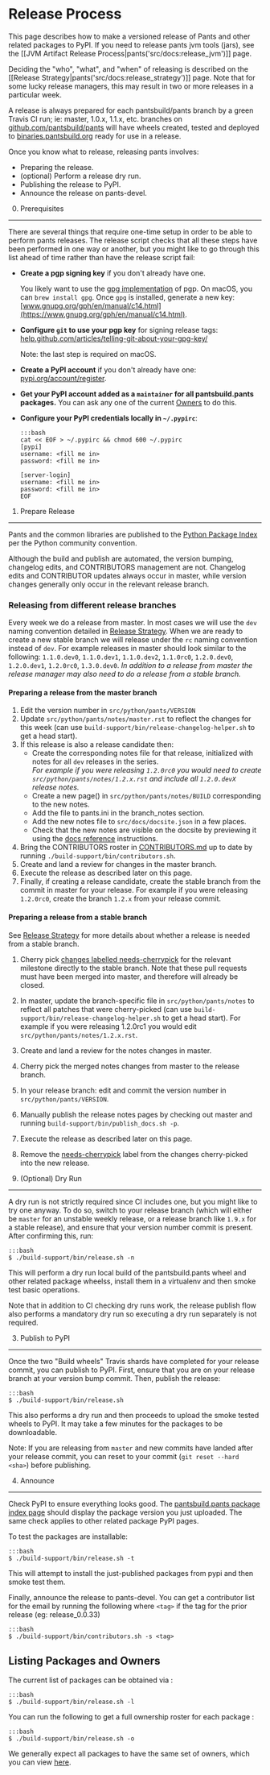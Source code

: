 Release Process
===============

This page describes how to make a versioned release of Pants and
other related packages to PyPI.  If you need to release pants jvm tools
(jars), see the
[[JVM Artifact Release Process|pants('src/docs:release_jvm')]]
page.

Deciding the "who", "what", and "when" of releasing is described on the
[[Release Strategy|pants('src/docs:release_strategy')]] page. Note that for some
lucky release managers, this may result in two or more releases in a particular week.

A release is always prepared for each pantsbuild/pants branch by a green Travis CI run; ie: master,
1.0.x, 1.1.x, etc. branches on [github.com/pantsbuild/pants](https://github.com/pantsbuild/pants) will have wheels created, tested
and deployed to [binaries.pantsbuild.org](https://binaries.pantsbuild.org) ready for use in a release.

Once you know what to release, releasing pants involves:

-   Preparing the release.
-   (optional) Perform a release dry run.
-   Publishing the release to PyPI.
-   Announce the release on pants-devel.

0. Prerequisites
----------------

There are several things that require one-time setup in order to be
able to perform pants releases.  The release script checks that all
these steps have been performed in one way or another, but you might
like to go through this list ahead of time rather than have the release
script fail:

  - **Create a pgp signing key** if you don't already have one.

    You likely want to use the [gpg implementation](https://www.gnupg.org) of pgp. On macOS, you can `brew install gpg`. Once `gpg` is installed, generate a new key: [www.gnupg.org/gph/en/manual/c14.html](https://www.gnupg.org/gph/en/manual/c14.html).
 
  - **Configure `git` to use your pgp key** for signing release tags: 
    [help.github.com/articles/telling-git-about-your-gpg-key/](https://help.github.com/articles/telling-git-about-your-gpg-key/)
    
    Note: the last step is required on macOS.

  - **Create a PyPI account** if you don't already have one: [pypi.org/account/register](https://pypi.org/account/register/).

  - **Get your PyPI account added as a `maintainer` for all pantsbuild.pants packages.** You can ask any one of the current [Owners](#owners) to do this.

  - **Configure your PyPI credentials locally in `~/.pypirc`**:

        :::bash
        cat << EOF > ~/.pypirc && chmod 600 ~/.pypirc
        [pypi]
        username: <fill me in>
        password: <fill me in>

        [server-login]
        username: <fill me in>
        password: <fill me in>
        EOF

1. Prepare Release
------------------

Pants and the common libraries are published to the [Python Package
Index](https://pypi.org/pypi) per the Python community
convention.

Although the build and publish are automated, the version bumping, changelog edits,
and CONTRIBUTORS management are not. Changelog edits and CONTRIBUTOR updates always
occur in master, while version changes generally only occur in the relevant release branch.

### Releasing from different release branches

Every week we do a release from master.  In most cases we will use the `dev` naming convention
detailed in [Release Strategy](http://www.pantsbuild.org/release_strategy.html). When we are
ready to create a new stable branch we will release under the `rc` naming convention instead of
`dev`.  For example releases in master should look similar to the following: `1.1.0.dev0`, `1.1.0.dev1`,
`1.1.0.dev2`, `1.1.0rc0`, `1.2.0.dev0`, `1.2.0.dev1`, `1.2.0rc0`, `1.3.0.dev0`. *In addition to a release
from master the release manager may also need to do a release from a stable branch.*

#### Preparing a release from the master branch

1. Edit the version number in `src/python/pants/VERSION`
2. Update `src/python/pants/notes/master.rst` to reflect the changes for this week (can use
   `build-support/bin/release-changelog-helper.sh` to get a head start).
3. If this release is also a release candidate then:
     * Create the corresponding notes file for that release, initialized with notes for all
       `dev` releases in the series. <br/>
       _For example if you were releasing `1.2.0rc0` you would need to
       create `src/python/pants/notes/1.2.x.rst` and include all `1.2.0.devX` release notes._
     * Create a new page() in `src/python/pants/notes/BUILD` corresponding to the new notes.
     * Add the file to pants.ini in the branch_notes section.
     * Add the new notes file to `src/docs/docsite.json` in a few places.
     * Check that the new notes are visible on the docsite by previewing it using
       the [docs reference](http://www.pantsbuild.org/docs#generating-the-site) instructions.
4. Bring the CONTRIBUTORS roster in
   [CONTRIBUTORS.md](https://github.com/pantsbuild/pants/tree/master/CONTRIBUTORS.md)
   up to date by running `./build-support/bin/contributors.sh`.
5. Create and land a review for changes in the master branch.
6. Execute the release as described later on this page.
7. Finally, if creating a release candidate, create the stable branch from the commit in
   master for your release. For example if you were releasing `1.2.0rc0`, create the branch
   `1.2.x` from your release commit.

#### Preparing a release from a stable branch

See [Release Strategy](http://www.pantsbuild.org/release_strategy.html) for more details about
whether a release is needed from a stable branch.

1. Cherry pick [changes labelled needs-cherrypick][needs-cherrypick]
    for the relevant milestone directly to the stable branch.  Note that these pull requests must have been merged into
    master, and therefore will already be closed.
2. In master, update the branch-specific file in `src/python/pants/notes` to reflect all patches that were
    cherry-picked (can use `build-support/bin/release-changelog-helper.sh` to get a head start).
    For example if you were releasing 1.2.0rc1 you would edit `src/python/pants/notes/1.2.x.rst`.
3. Create and land a review for the notes changes in master.
4. Cherry pick the merged notes changes from master to the release branch.
5. In your release branch: edit and commit the version number in `src/python/pants/VERSION`.
6. Manually publish the release notes pages by checking out master and running `build-support/bin/publish_docs.sh -p`.
7. Execute the release as described later on this page.
8. Remove the [needs-cherrypick][needs-cherrypick] label from the changes cherry-picked into the new release.

2. (Optional) Dry Run
---------------------

A dry run is not strictly required since CI includes one, but you might
like to try one anyway. To do so, switch to your release branch (which will either be `master` for
an unstable weekly release, or a release branch like `1.9.x` for a stable release), and ensure that
your version number commit is present. After confirming this, run:

    :::bash
    $ ./build-support/bin/release.sh -n

This will perform a dry run local build of the pantsbuild.pants wheel
and other related package wheelss, install them in a virtualenv and then
smoke test basic operations.

Note that in addition to CI checking dry runs work, the release publish
flow also performs a mandatory dry run so executing a dry run separately
is not required.

3. Publish to PyPI
------------------

Once the two "Build wheels" Travis shards have completed for your release
commit, you can publish to PyPI. First, ensure that you are on your release branch at your version
bump commit. Then, publish the release:

    :::bash
    $ ./build-support/bin/release.sh

This also performs a dry run and then proceeds to upload the smoke
tested wheels to PyPI. It may take a few minutes for the packages to be downloadable.

Note: If you are releasing from `master` and new commits have landed after your release commit, you
can reset to your commit (`git reset --hard <sha>`) before publishing.

4. Announce
-----------

Check PyPI to ensure everything looks good. The [pantsbuild.pants
package index page](https://pypi.org/pypi/pantsbuild.pants)
should display the package version you just uploaded. The same check
applies to other related package PyPI pages.

To test the packages are installable:

    :::bash
    $ ./build-support/bin/release.sh -t

This will attempt to install the just-published packages from pypi and
then smoke test them.

Finally, announce the release to pants-devel.  You can get a
contributor list for the email by running the following where `<tag>`
if the tag for the prior release (eg: release_0.0.33)

    :::bash
    $ ./build-support/bin/contributors.sh -s <tag>

<a name="owners"></a>Listing Packages and Owners
------

The current list of packages can be obtained via :

    :::bash
    $ ./build-support/bin/release.sh -l

You can run the following to get a full ownership roster for each
package :

    :::bash
    $ ./build-support/bin/release.sh -o

We generally expect all packages to have the same set of owners, which you can
view [here](https://pypi.org/project/pantsbuild.pants/).

[needs-cherrypick]: https://github.com/pantsbuild/pants/pulls?q=is%3Apr+label%3Aneeds-cherrypick
